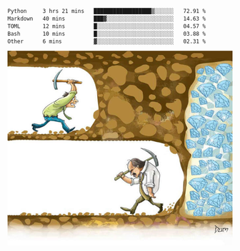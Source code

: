 <!--START_SECTION:waka-->

```txt
Python     3 hrs 21 mins   ██████████████████▒░░░░░░   72.91 %
Markdown   40 mins         ███▓░░░░░░░░░░░░░░░░░░░░░   14.63 %
TOML       12 mins         █░░░░░░░░░░░░░░░░░░░░░░░░   04.57 %
Bash       10 mins         █░░░░░░░░░░░░░░░░░░░░░░░░   03.88 %
Other      6 mins          ▓░░░░░░░░░░░░░░░░░░░░░░░░   02.31 %
```

<!--END_SECTION:waka-->
![](diamant.jpg)

